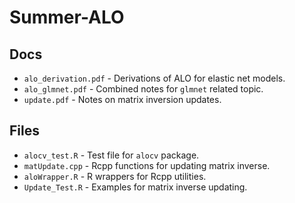 # Summer-ALO
## Docs
* `alo_derivation.pdf` - Derivations of ALO for elastic net models.
* `alo_glmnet.pdf` - Combined notes for `glmnet` related topic.
* `update.pdf` - Notes on matrix inversion updates.

## Files
* `alocv_test.R` - Test file for `alocv` package.
* `matUpdate.cpp` - Rcpp functions for updating matrix inverse.
* `aloWrapper.R` - R wrappers for Rcpp utilities.
* `Update_Test.R` - Examples for matrix inverse updating.
